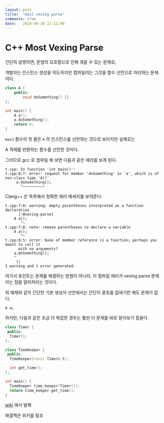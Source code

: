 ```yaml
---
layout: post
title:  "most vexing parse"
comments: true
date:   2019-09-28 22:11:00
---
```



# C++ Most Vexing Parse

간단히 설명하면, 문법의 모호함으로 인해 겪을 수 있는 문제로,

개발자는 인스턴스 생성을 의도하지만 컴파일러는 그것을 함수 선언으로 처리하는 문제이다.


```cpp
class A {
    public:
        void doSomething() {}
};

int main() {
    A a();
    a.doSomething();
    return 0;
}
```

`main` 함수의 첫 줄은 `A` 의 인스턴스를 선언하는 것으로 보이지만 실제로는 

A 객체를 반환하는 함수를 선언한 것이다.

그러므로 gcc 로 컴파일 해 보면 다음과 같은 에러를 보게 된다.

```
t.cpp: In function 'int main()':
t.cpp:8:7: error: request for member 'doSomething' in 'a', which is of non-class type 'A()'
     a.doSomething();
       ^~~~~~~~~~~
```

Clang++ 은 똑똑해서 정확한 에러 메세지를 보여준다.
```
t.cpp:7:8: warning: empty parentheses interpreted as a function declaration
      [-Wvexing-parse]
    A a();
       ^~
t.cpp:7:8: note: remove parentheses to declare a variable
    A a();
       ^~
t.cpp:8:5: error: base of member reference is a function; perhaps you meant to call it
      with no arguments?
    a.doSomething();
    ^
     ()
1 warning and 1 error generated.
```

여기서 포인트는 문제를 해결하는 방법이 아니라, 이 컴파일 에러가 vexing parse 문제라는 점을 알라차리는 것이다.

위 예제와 같이 간단한 기본 생성자 선언에서는 간단히 괄호를 없애기만 해도 문제가 없다.

`A a;`

하지만, 다음과 같은 조금 더 복잡한 경우는 훨씬 더 문제를 바로 알아보기 힘들다.

```cpp
class Timer {
 public:
  Timer();
};

class TimeKeeper {
 public:
  TimeKeeper(const Timer& t);

  int get_time();
};

int main() {
  TimeKeeper time_keeper(Timer());
  return time_keeper.get_time();
}
```
[wiki](https://en.wikipedia.org/wiki/Most_vexing_parse) 에서 발췌


해결책은 위키를 참조

